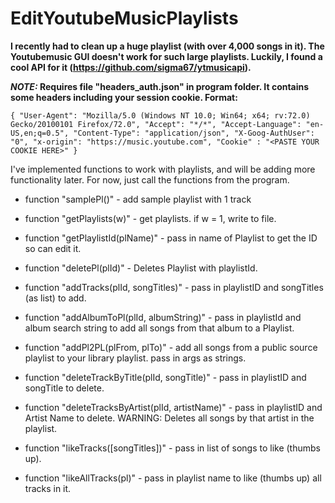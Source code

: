 # EditYoutubeMusicPlaylists
**I recently had to clean up a huge playlist (with over 4,000 songs in it).
The Youtubemusic GUI doesn't work for such large playlists.  Luckily, I found a cool
API for it (https://github.com/sigma67/ytmusicapi).**

***NOTE:* Requires file "headers_auth.json" in program folder.  It contains some headers including your
session cookie.  Format:**

`
{
    "User-Agent": "Mozilla/5.0 (Windows NT 10.0; Win64; x64; rv:72.0) Gecko/20100101 Firefox/72.0",
    "Accept": "*/*",
    "Accept-Language": "en-US,en;q=0.5",
    "Content-Type": "application/json",
    "X-Goog-AuthUser": "0",
    "x-origin": "https://music.youtube.com",
    "Cookie" : "<PASTE YOUR COOKIE HERE>"
}
`

I've implemented functions to work with playlists, and will be adding more functionality later.
For now, just call the functions from the program.

* function "samplePl()" - 
add sample playlist with 1 track

* function "getPlaylists(w)" - 
get playlists.  if w = 1, write to file.

* function "getPlaylistId(plName)" - 
pass in name of Playlist to get the ID so can edit it. 

* function "deletePl(plId)" - 
Deletes Playlist with playlistId.

* function "addTracks(plId, songTitles)" - 
pass in playlistID and songTitles (as list) to add.

* function "addAlbumToPl(plId, albumString)" - 
pass in playlistId and album search string to add all songs from that album to a Playlist.

* function "addPl2PL(plFrom, plTo)" - 
add all songs from a public source playlist to your library playlist.
pass in args as strings.

* function "deleteTrackByTitle(plId, songTitle)" - 
pass in playlistID and songTitle to delete.

* function "deleteTracksByArtist(plId, artistName)" - 
pass in playlistID and Artist Name to delete.
WARNING: Deletes all songs by that artist in the playlist.

* function "likeTracks([songTitles])" - 
pass in list of songs to like (thumbs up).

* function "likeAllTracks(pl)" - 
pass in playlist name to like (thumbs up) all tracks in it.


